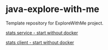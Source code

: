 # java-explore-with-me
Template repository for ExploreWithMe project.

[stats service - start without docker](stats-service-parent/stats-service/HELP.md)

[stats client - start without docker](stats-service-parent/stats-client/HELP.md)
